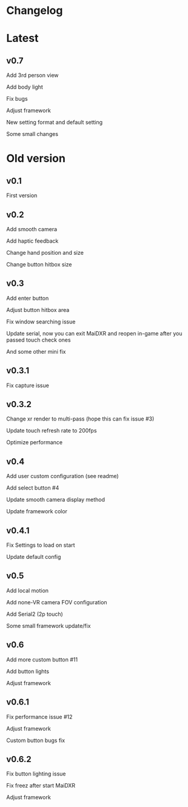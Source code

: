 # Changelog

# Latest

## v0.7
Add 3rd person view

Add body light

Fix bugs

Adjust framework

New setting format and default setting

Some small changes


# Old version

## v0.1
First version

## v0.2
Add smooth camera

Add haptic feedback

Change hand position and size

Change button hitbox size

## v0.3
Add enter button

Adjust button hitbox area

Fix window searching issue

Update serial, now you can exit MaiDXR and reopen in-game after you passed touch check ones

And some other mini fix

## v0.3.1
Fix capture issue

## v0.3.2
Change xr render to multi-pass (hope this can fix issue #3)

Update touch refresh rate to 200fps

Optimize performance

## v0.4
Add user custom configuration (see readme)

Add select button #4

Update smooth camera display method

Update framework color

## v0.4.1
Fix Settings to load on start

Update default config

## v0.5
Add local motion

Add none-VR camera FOV configuration

Add Serial2 (2p touch)

Some small framework update/fix

## v0.6
Add more custom button #11

Add button lights

Adjust framework

## v0.6.1
Fix performance issue #12

Adjust framework

Custom button bugs fix

## v0.6.2
Fix button lighting issue

Fix freez after start MaiDXR

Adjust framework
